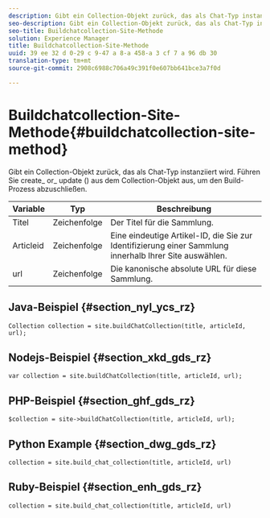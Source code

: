 ```yaml
---
description: Gibt ein Collection-Objekt zurück, das als Chat-Typ instanziiert wird. Führen Sie create_ or_ update () aus dem Collection-Objekt aus, um den Build-Prozess abzuschließen.
seo-description: Gibt ein Collection-Objekt zurück, das als Chat-Typ instanziiert wird. Führen Sie create_ or_ update () aus dem Collection-Objekt aus, um den Build-Prozess abzuschließen.
seo-title: Buildchatcollection-Site-Methode
solution: Experience Manager
title: Buildchatcollection-Site-Methode
uuid: 39 ee 32 d 0-29 c 9-47 a 8-a 458-a 3 cf 7 a 96 db 30
translation-type: tm+mt
source-git-commit: 2908c6988c706a49c391f0e607bb641bce3a7f0d

---
```



# Buildchatcollection-Site-Methode{#buildchatcollection-site-method}

Gibt ein Collection-Objekt zurück, das als Chat-Typ instanziiert wird. Führen Sie create_ or_ update () aus dem Collection-Objekt aus, um den Build-Prozess abzuschließen.

| Variable | Typ | Beschreibung |
|--- |--- |--- |
| Titel | Zeichenfolge | Der Titel für die Sammlung. |
| Articleid | Zeichenfolge | Eine eindeutige Artikel-ID, die Sie zur Identifizierung einer Sammlung innerhalb Ihrer Site auswählen. |
| url | Zeichenfolge | Die kanonische absolute URL für diese Sammlung. |

## Java-Beispiel {#section_nyl_ycs_rz}

```
Collection collection = site.buildChatCollection(title, articleId, url); 
```

## Nodejs-Beispiel {#section_xkd_gds_rz}

```
var collection = site.buildChatCollection(title, articleId, url); 
```

## PHP-Beispiel {#section_ghf_gds_rz}

```
$collection = site->buildChatCollection(title, articleId, url); 
```

## Python Example {#section_dwg_gds_rz}

```
collection = site.build_chat_collection(title, articleId, url) 
```

## Ruby-Beispiel {#section_enh_gds_rz}

```
collection = site.build_chat_collection(title, articleId, url)
```
